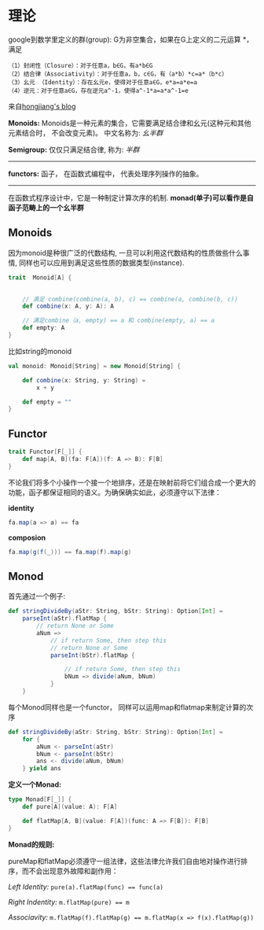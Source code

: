 # 理论

google到数学里定义的群(group): G为非空集合，如果在G上定义的二元运算 *，满足
```
（1）封闭性（Closure）：对于任意a，b∈G，有a*b∈G
（2）结合律（Associativity）：对于任意a，b，c∈G，有（a*b）*c=a*（b*c）
（3）幺元 （Identity）：存在幺元e，使得对于任意a∈G，e*a=a*e=a
（4）逆元：对于任意a∈G，存在逆元a^-1，使得a^-1*a=a*a^-1=e
```

来自[hongjiang's blog](http://hongjiang.info/semigroup-and-monoid/)


**Monoids:**  Monoids是一种元素的集合，它需要满足结合律和幺元(这种元和其他元素结合时， 不会改变元素)。  中文名称为: *幺半群*

**Semigroup:** 仅仅只满足结合律, 称为: *半群*

***

**functors:**  函子， 在函数式编程中， 代表处理序列操作的抽象。 


***
在函数式程序设计中，它是一种制定计算次序的机制.  **monad(单子)可以看作是自函子范畴上的一个幺半群**



## Monoids
因为monoid是种很广泛的代数结构, 一旦可以利用这代数结构的性质做些什么事情, 同样也可以应用到满足这些性质的数据类型(instance).

```scala
trait  Monoid[A] {

    
    // 满足 combine(combine(a, b), c) == combine(a, combine(b, c))
    def combine(x: A, y: A): A

    // 满足combine（a, empty) == a 和 combine(empty, a) == a 
    def empty: A
}
```

比如string的monoid

```scala
val monoid: Monoid[String] = new Monoid[String] {

    def combine(x: String, y: String) = 
        x + y

    def empty = ""
}
```


## Functor

```scala
trait Functor[F[_]] {
    def map[A, B](fa: F[A])(f: A => B): F[B]
}
```

不论我们将多个小操作一个接一个地排序，还是在映射前将它们组合成一个更大的功能，函子都保证相同的语义。为确保确实如此，必须遵守以下法律：

**identity** 
```scala
fa.map(a => a) == fa 
```

**composion**
```scala
fa.map(g(f(_))) == fa.map(f).map(g)
```

## Monod
首先通过一个例子:

```scala
def stringDivideBy(aStr: String, bStr: String): Option[Int] = 
    parseInt(aStr).flatMap { 
        // return None or Some
        aNum => 
            // if return Some, then step this
            // return None or Some
            parseInt(bStr).flatMap {

                // if return Some, then step this 
                bNum => divide(aNum, bNum)
            }
    }
```

每个Monod同样也是一个functor， 同样可以运用map和flatmap来制定计算的次序

```scala
def stringDivideBy(aStr: String, bStr: String): Option[Int] = 
    for {
        aNum <- parseInt(aStr)
        bNum <- parseInt(bStr)
        ans <- divide(aNum, bNum)
    } yield ans
```

**定义一个Monad:**

```scala
type Monad[F[_]] {
    def pure[A](value: A): F[A]

    def flatMap[A, B](value: F[A])(func: A => F[B]): F[B]
}
```

**Monad的规则:**

pureMap和flatMap必须遵守一组法律，这些法律允许我们自由地对操作进行排序，而不会出现意外故障和副作用：

*Left Identity:* ``` pure(a).flatMap(func) == func(a) ```

*Right Indentity:* ``` m.flatMap(pure) == m ```

*Associavity:* ``` m.flatMap(f).flatMap(g) == m.flatMap(x => f(x).flatMap(g)) ```




